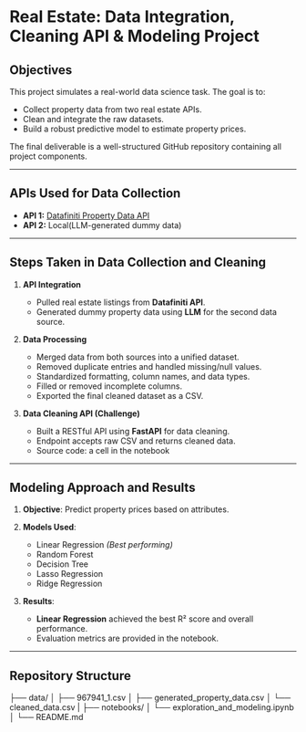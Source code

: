 # Real Estate: Data Integration, Cleaning API & Modeling Project

## Objectives

This project simulates a real-world data science task. The goal is to:

- Collect property data from two real estate APIs.
- Clean and integrate the raw datasets.
- Build a robust predictive model to estimate property prices.

The final deliverable is a well-structured GitHub repository containing all project components.

---

## APIs Used for Data Collection

- **API 1:** [Datafiniti Property Data API](https://www.datafiniti.co/data/property-data)
- **API 2:** Local(LLM-generated dummy data)

---

## Steps Taken in Data Collection and Cleaning

1. **API Integration**  
   - Pulled real estate listings from **Datafiniti API**.
   - Generated dummy property data using **LLM** for the second data source.

2. **Data Processing**  
   - Merged data from both sources into a unified dataset.
   - Removed duplicate entries and handled missing/null values.
   - Standardized formatting, column names, and data types.
   - Filled or removed incomplete columns.
   - Exported the final cleaned dataset as a CSV.

3. **Data Cleaning API (Challenge)**  
   - Built a RESTful API using **FastAPI** for data cleaning.
   - Endpoint accepts raw CSV and returns cleaned data.
   - Source code: a cell in the notebook

---

## Modeling Approach and Results

1. **Objective**: Predict property prices based on attributes.

2. **Models Used**:
   - Linear Regression *(Best performing)*
   - Random Forest
   - Decision Tree
   - Lasso Regression
   - Ridge Regression

3. **Results**:
   - **Linear Regression** achieved the best R² score and overall performance.
   - Evaluation metrics are provided in the notebook.

---

## Repository Structure

├── data/
│ ├── 967941_1.csv
│ ├── generated_property_data.csv
│ └── cleaned_data.csv
|
├── notebooks/
│ └── exploration_and_modeling.ipynb
│
└── README.md
